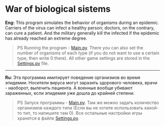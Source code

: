# War of biological sistems
**Eng:** This program simulates the behavior of organisms during an epidemic. Carriers of the virus can infect a healthy person; doctors, on the contrary, can cure a patient. And the military generally kill the infected if the epidemic has already reached an extreme degree.
>PS Running the program - [Main.py](https://github.com/IvanBakanov/War-of-biological-sistems/blob/main/War_of_bio_sistems/Main.py). There you can also set the number of organisms of each type (if you do not want to use a certain type, then write 0 there). All other game settings are stored in the [Settings.py](https://github.com/IvanBakanov/War-of-biological-sistems/blob/main/War_of_bio_sistems/Settings.py) file.

---

**Ru:** Эта программа имитирует поведение организмов во время эпидемии. Носители вируса могут заразить здорового человека, врачи - наоборот, вылечить пациента. А военные вообще убивают зараженных, если эпидемия уже дошла до крайней степени.
>PS Запуск программы - [Main.py](https://github.com/IvanBakanov/War-of-biological-sistems/blob/main/War_of_bio_sistems/Main.py). Там же можно задать количество организмов каждого типа (Если вы не хотите использовать какой-то тип, то напишите там 0). Все остальные настройки игры хранятся в файле [Settings.py](https://github.com/IvanBakanov/War-of-biological-sistems/blob/main/War_of_bio_sistems/Settings.py).
